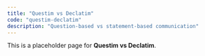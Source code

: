```yaml
---
title: "Questim vs Declatim"
code: "questim-declatim"
description: "Question-based vs statement-based communication"
---
```


This is a placeholder page for **Questim vs Declatim**.

